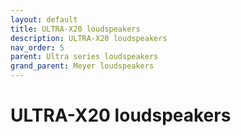 ```yaml
---
layout: default
title: ULTRA-X20 loudspeakers
description: ULTRA-X20 loudspeakers
nav_order: 5
parent: Ultra series loudspeakers
grand_parent: Meyer loudspeakers
---
```


# ULTRA-X20 loudspeakers